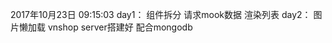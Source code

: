 2017年10月23日 09:15:03
day1：
    组件拆分
    请求mook数据
    渲染列表
day2：
    图片懒加载
    vnshop server搭建好
    配合mongodb
